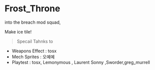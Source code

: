 # Frost_Throne
into the breach mod squad, 


Make ice tile! 

>Specail Tahnks to
  * Weapons Effect : tosx 
  * Mech Sprites : 오예예
  * Playtest : tosx, Lemonymous , Laurent Sonny ,Sworder,greg_murrell
